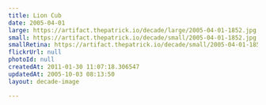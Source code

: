 ```yaml
---
title: Lion Cub
date: 2005-04-01
large: https://artifact.thepatrick.io/decade/large/2005-04-01-1852.jpg
small: https://artifact.thepatrick.io/decade/small/2005-04-01-1852.jpg
smallRetina: https://artifact.thepatrick.io/decade/small/2005-04-01-1852@2x.jpg
flickrUrl: null
photoId: null
createdAt: 2011-01-30 11:07:18.306547
updatedAt: 2005-10-03 08:13:50
layout: decade-image

---
```


